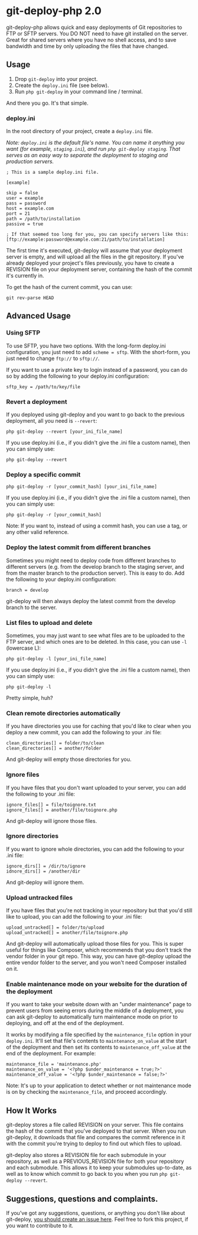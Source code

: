 git-deploy-php 2.0
==================

git-deploy-php allows quick and easy deployments of Git repositories to FTP or SFTP servers. You DO NOT need to have git installed on the server. Great for shared servers where you have no shell access, and to save bandwidth and time by only uploading the files that have changed.

Usage
-----

1. Drop `git-deploy` into your project.
2. Create the `deploy.ini` file (see below).
3. Run `php git-deploy` in your command line / terminal.

And there you go. It's that simple.

### deploy.ini

In the root directory of your project, create a `deploy.ini` file.

*Note: `deploy.ini` is the default file's name. You can name it anything you want (for example, `staging.ini`), and run `php git-deploy staging`. That serves as an easy way to separate the deployment to staging and production servers.*

    ; This is a sample deploy.ini file.
    
    [example]
    
    skip = false
    user = example
    pass = password    
    host = example.com
    port = 21
    path = /path/to/installation
    passive = true
    
    ; If that seemed too long for you, you can specify servers like this:
    [ftp://example:password@example.com:21/path/to/installation]

The first time it's executed, git-deploy will assume that your deployment server is empty, and will upload all the files in the git repository.
If you've already deployed your project's files previously, you have to create a REVISION file on your deployment server, containing the hash of the commit it's currently in.

To get the hash of the current commit, you can use:

    git rev-parse HEAD

Advanced Usage
--------------

### Using SFTP

To use SFTP, you have two options. With the long-form deploy.ini configuration, you just need to add `scheme = sftp`. With the short-form, you just need to change `ftp://` to `sftp://`.

If you want to use a private key to login instead of a password, you can do so by adding the following to your deploy.ini configuration:

    sftp_key = /path/to/key/file

### Revert a deployment

If you deployed using git-deploy and you want to go back to the previous deployment, all you need is `--revert`:

    php git-deploy --revert [your_ini_file_name]

If you use deploy.ini (i.e., if you didn't give the .ini file a custom name), then you can simply use:

    php git-deploy --revert

### Deploy a specific commit

    php git-deploy -r [your_commit_hash] [your_ini_file_name]

If you use deploy.ini (i.e., if you didn't give the .ini file a custom name), then you can simply use:

    php git-deploy -r [your_commit_hash]

Note: If you want to, instead of using a commit hash, you can use a tag, or any other valid reference.

### Deploy the latest commit from different branches

Sometimes you might need to deploy code from different branches to different servers (e.g. from the develop branch to the staging server, and from the master branch to the production server). This is easy to do. Add the following to your deploy.ini configuration:

    branch = develop

git-deploy will then always deploy the latest commit from the develop branch to the server.

### List files to upload and delete

Sometimes, you may just want to see what files are to be uploaded to the FTP server, and which ones are to be deleted. In this case, you can use `-l` (lowercase L):

    php git-deploy -l [your_ini_file_name]

If you use deploy.ini (i.e., if you didn't give the .ini file a custom name), then you can simply use:

    php git-deploy -l

Pretty simple, huh?

### Clean remote directories automatically

If you have directories you use for caching that you'd like to clear when you deploy a new commit, you can add the following to your .ini file:

	clean_directories[] = folder/to/clean
	clean_directories[] = another/folder

And git-deploy will empty those directories for you.

### Ignore files

If you have files that you don't want uploaded to your server, you can add the following to your .ini file:

	ignore_files[] = file/toignore.txt
	ignore_files[] = another/file/toignore.php

And git-deploy will ignore those files.

### Ignore directories

If you want to ignore whole directories, you can add the following to your .ini file:
    
    ignore_dirs[] = /dir/to/ignore
    idnore_dirs[] = /another/dir

And git-deploy will ignore them.

### Upload untracked files

If you have files that you're not tracking in your repository but that you'd still like to upload, you can add the following to your .ini file:

	upload_untracked[] = folder/to/upload
	upload_untracked[] = another/file/toignore.php

And git-deploy will automatically upload those files for you. This is super useful for things like Composer, which recommends that you don't track the vendor folder in your git repo. This way, you can have git-deploy upload the entire vendor folder to the server, and you won't need Composer installed on it.

### Enable maintenance mode on your website for the duration of the deployment

If you want to take your website down with an "under maintenance" page to prevent users from seeing errors during the middle of a deployment, you can ask git-deploy to automatically turn maintenance mode on prior to deploying, and off at the end of the deployment.

It works by modifying a file specified by the `maintenance_file` option in your `deploy.ini`. It'll set that file's contents to `maintenance_on_value` at the start of the deployment and then set its contents to `maintenance_off_value` at the end of the deployment. For example:

    maintenance_file = 'maintenance.php'
    maintenance_on_value = '<?php $under_maintenance = true;?>'
    maintenance_off_value = '<?php $under_maintenance = false;?>'

Note: It's up to your application to detect whether or not maintenance mode is on by checking the `maintenance_file`, and proceed accordingly.

How It Works
------------
git-deploy stores a file called REVISION on your server. This file contains the hash of the commit that you've deployed to that server. When you run git-deploy, it downloads that file and compares the commit reference in it with the commit you're trying to deploy to find out which files to upload.

git-deploy also stores a REVISION file for each submodule in your repository, as well as a PREVIOUS_REVISION file for both your repository and each submodule. This allows it to keep your submodules up-to-date, as well as to know which commit to go back to you when you run `php git-deploy --revert`.

Suggestions, questions and complaints.
----------

If you've got any suggestions, questions, or anything you don't like about git-deploy, [you should create an issue here](https://github.com/BrunoDeBarros/git-deploy-php/issues). Feel free to fork this project, if you want to contribute to it. 